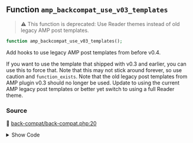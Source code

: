 ## Function `amp_backcompat_use_v03_templates`

> :warning: This function is deprecated: Use Reader themes instead of old legacy AMP post templates.

```php
function amp_backcompat_use_v03_templates();
```

Add hooks to use legacy AMP post templates from before v0.4.

If you want to use the template that shipped with v0.3 and earlier, you can use this to force that. Note that this may not stick around forever, so use caution and `function_exists`.
 Note that the old legacy post templates from AMP plugin v0.3 should no longer be used. Update to using the current AMP legacy post templates or better yet switch to using a full Reader theme.

### Source

:link: [back-compat/back-compat.php:20](/back-compat/back-compat.php#L20-L24)

<details>
<summary>Show Code</summary>

```php
function amp_backcompat_use_v03_templates() {
	_deprecated_function( __FUNCTION__, '2.0' );
	add_filter( 'amp_customizer_is_enabled', '__return_false' );
	add_filter( 'amp_post_template_dir', '_amp_backcompat_use_v03_templates_callback', 0 ); // Early in case there are other overrides.
}
```

</details>
